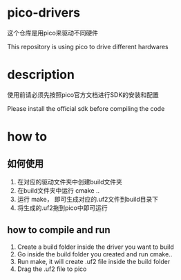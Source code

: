 # pico-drivers
这个仓库是用pico来驱动不同硬件

This repository is using pico to drive different hardwares

# description
使用前请必须先按照pico官方文档进行SDK的安装和配置

Please install the official sdk before compiling the code

# how to
## 如何使用
1. 在对应的驱动文件夹中创建build文件夹
2. 在build文件夹中运行 cmake ..
3. 运行 make， 即可生成对应的.uf2文件到build目录下
4. 将生成的.uf2拖到pico中即可运行

## how to compile and run
1. Create a build folder inside the driver you want to build
2. Go inside the build folder you created and run cmake..
3. Run make, it will create .uf2 file inside the build folder
4. Drag the .uf2 file to pico
